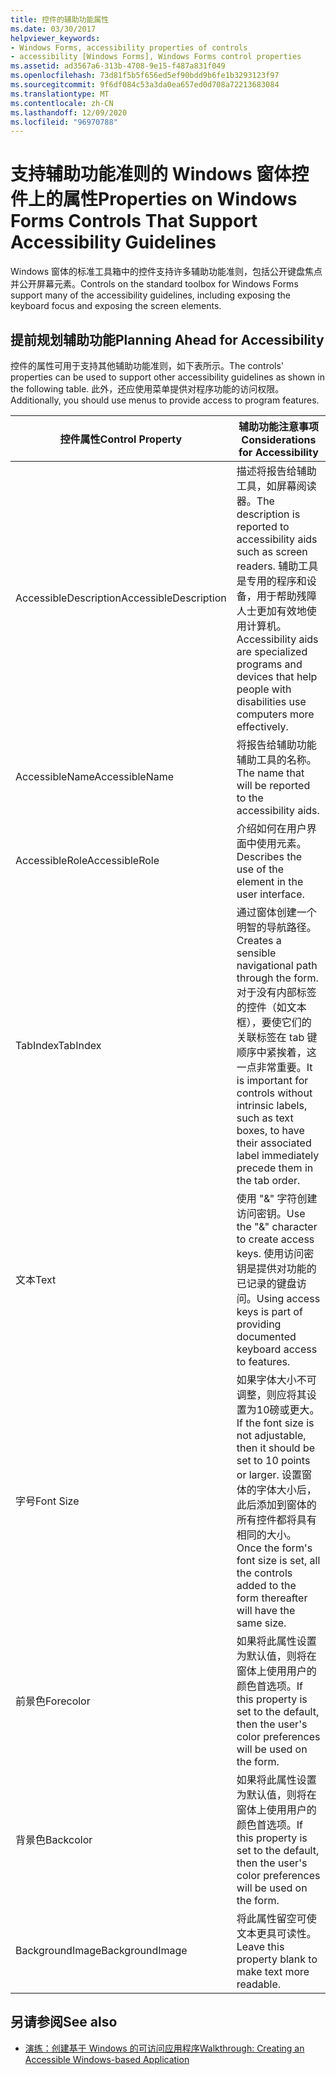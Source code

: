 ```yaml
---
title: 控件的辅助功能属性
ms.date: 03/30/2017
helpviewer_keywords:
- Windows Forms, accessibility properties of controls
- accessibility [Windows Forms], Windows Forms control properties
ms.assetid: ad3567a6-313b-4708-9e15-f487a831f049
ms.openlocfilehash: 73d81f5b5f656ed5ef90bdd9b6fe1b3293123f97
ms.sourcegitcommit: 9f6df084c53a3da0ea657ed0d708a72213683084
ms.translationtype: MT
ms.contentlocale: zh-CN
ms.lasthandoff: 12/09/2020
ms.locfileid: "96970788"
---
```

# <a name="properties-on-windows-forms-controls-that-support-accessibility-guidelines"></a><span data-ttu-id="12a32-102">支持辅助功能准则的 Windows 窗体控件上的属性</span><span class="sxs-lookup"><span data-stu-id="12a32-102">Properties on Windows Forms Controls That Support Accessibility Guidelines</span></span>
<span data-ttu-id="12a32-103">Windows 窗体的标准工具箱中的控件支持许多辅助功能准则，包括公开键盘焦点并公开屏幕元素。</span><span class="sxs-lookup"><span data-stu-id="12a32-103">Controls on the standard toolbox for Windows Forms support many of the accessibility guidelines, including exposing the keyboard focus and exposing the screen elements.</span></span>  
  
## <a name="planning-ahead-for-accessibility"></a><span data-ttu-id="12a32-104">提前规划辅助功能</span><span class="sxs-lookup"><span data-stu-id="12a32-104">Planning Ahead for Accessibility</span></span>  
 <span data-ttu-id="12a32-105">控件的属性可用于支持其他辅助功能准则，如下表所示。</span><span class="sxs-lookup"><span data-stu-id="12a32-105">The controls' properties can be used to support other accessibility guidelines as shown in the following table.</span></span> <span data-ttu-id="12a32-106">此外，还应使用菜单提供对程序功能的访问权限。</span><span class="sxs-lookup"><span data-stu-id="12a32-106">Additionally, you should use menus to provide access to program features.</span></span>  
  
|<span data-ttu-id="12a32-107">控件属性</span><span class="sxs-lookup"><span data-stu-id="12a32-107">Control Property</span></span>|<span data-ttu-id="12a32-108">辅助功能注意事项</span><span class="sxs-lookup"><span data-stu-id="12a32-108">Considerations for Accessibility</span></span>|  
|----------------------|--------------------------------------|  
|<span data-ttu-id="12a32-109">AccessibleDescription</span><span class="sxs-lookup"><span data-stu-id="12a32-109">AccessibleDescription</span></span>|<span data-ttu-id="12a32-110">描述将报告给辅助工具，如屏幕阅读器。</span><span class="sxs-lookup"><span data-stu-id="12a32-110">The description is reported to accessibility aids such as screen readers.</span></span> <span data-ttu-id="12a32-111">辅助工具是专用的程序和设备，用于帮助残障人士更加有效地使用计算机。</span><span class="sxs-lookup"><span data-stu-id="12a32-111">Accessibility aids are specialized programs and devices that help people with disabilities use computers more effectively.</span></span>|  
|<span data-ttu-id="12a32-112">AccessibleName</span><span class="sxs-lookup"><span data-stu-id="12a32-112">AccessibleName</span></span>|<span data-ttu-id="12a32-113">将报告给辅助功能辅助工具的名称。</span><span class="sxs-lookup"><span data-stu-id="12a32-113">The name that will be reported to the accessibility aids.</span></span>|  
|<span data-ttu-id="12a32-114">AccessibleRole</span><span class="sxs-lookup"><span data-stu-id="12a32-114">AccessibleRole</span></span>|<span data-ttu-id="12a32-115">介绍如何在用户界面中使用元素。</span><span class="sxs-lookup"><span data-stu-id="12a32-115">Describes the use of the element in the user interface.</span></span>|  
|<span data-ttu-id="12a32-116">TabIndex</span><span class="sxs-lookup"><span data-stu-id="12a32-116">TabIndex</span></span>|<span data-ttu-id="12a32-117">通过窗体创建一个明智的导航路径。</span><span class="sxs-lookup"><span data-stu-id="12a32-117">Creates a sensible navigational path through the form.</span></span> <span data-ttu-id="12a32-118">对于没有内部标签的控件（如文本框），要使它们的关联标签在 tab 键顺序中紧挨着，这一点非常重要。</span><span class="sxs-lookup"><span data-stu-id="12a32-118">It is important for controls without intrinsic labels, such as text boxes, to have their associated label immediately precede them in the tab order.</span></span>|  
|<span data-ttu-id="12a32-119">文本</span><span class="sxs-lookup"><span data-stu-id="12a32-119">Text</span></span>|<span data-ttu-id="12a32-120">使用 "&" 字符创建访问密钥。</span><span class="sxs-lookup"><span data-stu-id="12a32-120">Use the "&" character to create access keys.</span></span> <span data-ttu-id="12a32-121">使用访问密钥是提供对功能的已记录的键盘访问。</span><span class="sxs-lookup"><span data-stu-id="12a32-121">Using access keys is part of providing documented keyboard access to features.</span></span>|  
|<span data-ttu-id="12a32-122">字号</span><span class="sxs-lookup"><span data-stu-id="12a32-122">Font Size</span></span>|<span data-ttu-id="12a32-123">如果字体大小不可调整，则应将其设置为10磅或更大。</span><span class="sxs-lookup"><span data-stu-id="12a32-123">If the font size is not adjustable, then it should be set to 10 points or larger.</span></span> <span data-ttu-id="12a32-124">设置窗体的字体大小后，此后添加到窗体的所有控件都将具有相同的大小。</span><span class="sxs-lookup"><span data-stu-id="12a32-124">Once the form's font size is set, all the controls added to the form thereafter will have the same size.</span></span>|  
|<span data-ttu-id="12a32-125">前景色</span><span class="sxs-lookup"><span data-stu-id="12a32-125">Forecolor</span></span>|<span data-ttu-id="12a32-126">如果将此属性设置为默认值，则将在窗体上使用用户的颜色首选项。</span><span class="sxs-lookup"><span data-stu-id="12a32-126">If this property is set to the default, then the user's color preferences will be used on the form.</span></span>|  
|<span data-ttu-id="12a32-127">背景色</span><span class="sxs-lookup"><span data-stu-id="12a32-127">Backcolor</span></span>|<span data-ttu-id="12a32-128">如果将此属性设置为默认值，则将在窗体上使用用户的颜色首选项。</span><span class="sxs-lookup"><span data-stu-id="12a32-128">If this property is set to the default, then the user's color preferences will be used on the form.</span></span>|  
|<span data-ttu-id="12a32-129">BackgroundImage</span><span class="sxs-lookup"><span data-stu-id="12a32-129">BackgroundImage</span></span>|<span data-ttu-id="12a32-130">将此属性留空可使文本更具可读性。</span><span class="sxs-lookup"><span data-stu-id="12a32-130">Leave this property blank to make text more readable.</span></span>|  
  
## <a name="see-also"></a><span data-ttu-id="12a32-131">另请参阅</span><span class="sxs-lookup"><span data-stu-id="12a32-131">See also</span></span>

- [<span data-ttu-id="12a32-132">演练：创建基于 Windows 的可访问应用程序</span><span class="sxs-lookup"><span data-stu-id="12a32-132">Walkthrough: Creating an Accessible Windows-based Application</span></span>](walkthrough-creating-an-accessible-windows-based-application.md)

